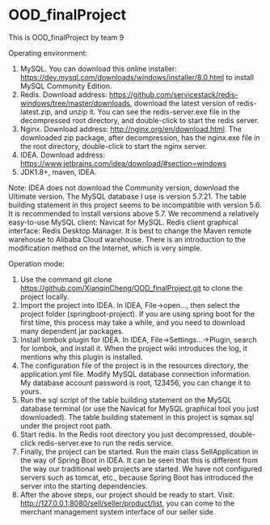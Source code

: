 # OOD_finalProject
This is OOD_finalProject by team 9

Operating environment:

1. MySQL. You can download this online installer: https://dev.mysql.com/downloads/windows/installer/8.0.html to install MySQL Community Edition.
2. Redis. Download address: https://github.com/servicestack/redis-windows/tree/master/downloads, download the latest version of redis-latest.zip, and unzip it. You can see the redis-server.exe file in the decompressed root directory, and double-click to start the redis server.
3. Nginx. Download address: http://nginx.org/en/download.html. The downloaded zip package, after decompression, has the nginx.exe file in the root directory, double-click to start the nginx server.
4. IDEA. Download address: https://www.jetbrains.com/idea/download/#section=windows
5. JDK1.8+, maven, IDEA.

Note: IDEA does not download the Community version, download the Ultimate version. The MySQL database I use is version 5.7.21. The table building statement in this project seems to be incompatible with version 5.6. It is recommended to install versions above 5.7. We recommend a relatively easy-to-use MySQL client: Navicat for MySQL. Redis client graphical interface: Redis Desktop Manager. It is best to change the Maven remote warehouse to Alibaba Cloud warehouse. There is an introduction to the modification method on the Internet, which is very simple.

Operation mode:

1. Use the command git clone https://github.com/XianqinCheng/OOD_finalProject.git to clone the project locally.
2. Import the project into IDEA. In IDEA, File->open..., then select the project folder (springboot-project). If you are using spring boot for the first time, this process may take a while, and you need to download many dependent jar packages.
3. Install lombok plugin for IDEA. In IDEA, File->Settings...->Plugin, search for lombok, and install it. When the project wiki introduces the log, it mentions why this plugin is installed.
4. The configuration file of the project is in the resources directory, the application.yml file. Modify MySQL database connection information. My database account password is root, 123456, you can change it to yours.
5. Run the sql script of the table building statement on the MySQL database terminal (or use the Navicat for MySQL graphical tool you just downloaded). The table building statement in this project is sqmax.sql under the project root path.
6. Start redis. In the Redis root directory you just decompressed, double-click redis-server.exe to run the redis service.
7. Finally, the project can be started. Run the main class SellApplication in the way of Spring Boot in IDEA. It can be seen that this is different from the way our traditional web projects are started. We have not configured servers such as tomcat, etc., because Spring Boot has introduced the server into the starting dependencies.
8. After the above steps, our project should be ready to start. Visit: http://127.0.0.1:8080/sell/seller/product/list, you can come to the merchant management system interface of our seller side. 

